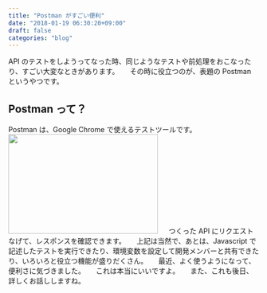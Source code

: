 ```yaml
---
title: "Postman がすごい便利"
date: "2018-01-19 06:30:20+09:00"
draft: false
categories: "blog"
---
```

API のテストをしようってなった時、同じようなテストや前処理をおこなったり、すごい大変なときがあります。
　
その時に役立つのが、表題の Postman というやつです。
　
## Postman って？

Postman は、Google Chrome で使えるテストツールです。
　
<img src="https://hiroshifujita.com/cms/wp-content/uploads/2018/01/0d7c7137e24dc9879b2a99df871cc9d7-300x200.png" alt="" width="300" height="200" class="alignnone size-medium wp-image-362" />
　
つくった API にリクエストなげて、レスポンスを確認できます。
　
上記は当然で、あとは、Javascript で記述したテストを実行できたり、環境変数を設定して開発メンバーと共有できたり、いろいろと役立つ機能が盛りだくさん。
　
最近、よく使うようになって、便利さに気づきました。
　
これは本当にいいですよ。
　
また、これも後日、詳しくお話ししますね。